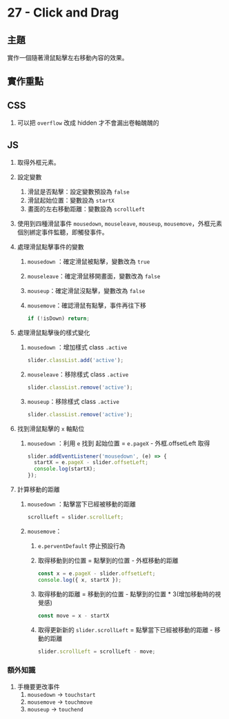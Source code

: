 # 27 - Click and Drag

## 主題
實作一個隨著滑鼠點擊左右移動內容的效果。

## 實作重點

## CSS

1.  可以把 `overflow` 改成 hidden 才不會漏出卷軸醜醜的

## JS

1. 取得外框元素。
2. 設定變數
    1. 滑鼠是否點擊：設定變數預設為 `false`
    2. 滑鼠起始位置：變數設為 `startX`
    3. 畫面的左右移動距離：變數設為 `scrollLeft`
3. 使用到四種滑鼠事件 `mousedown`, `mouseleave`, `mouseup`, `mousemove`，外框元素個別綁定事件監聽，即觸發事件。
4. 處理滑鼠點擊事件的變數
    1. `mousedown` ：確定滑鼠被點擊，變數改為 `true`
    2. `mouseleave`：確定滑鼠移開畫面，變數改為 `false`
    3. `mouseup`：確定滑鼠沒點擊，變數改為 `false`
    4. `mousemove`：確認滑鼠有點擊，事件再往下移
        
        ```jsx
        if (!isDown) return;
        ```
        
5. 處理滑鼠點擊後的樣式變化
    1. `mousedown` ：增加樣式 class `.active` 
        
        ```jsx
        slider.classList.add('active');
        ```
        
    2. `mouseleave`：移除樣式 class `.active` 
        
        ```jsx
        slider.classList.remove('active');
        ```
        
    3. `mouseup`：移除樣式 class `.active` 
        
        ```jsx
        slider.classList.remove('active');
        ```
        
6. 找到滑鼠點擊的 `x` 軸點位
    1. `mousedown` ：利用 `e` 找到 起始位置 =  `e.pageX` - 外框.offsetLeft 取得
        
        ```jsx
        slider.addEventListener('mousedown', (e) => {
          startX = e.pageX - slider.offsetLeft;
          console.log(startX);
        });
        ```
        
7. 計算移動的距離
    1. `mousedown` ：點擊當下已經被移動的距離
        
        ```jsx
        scrollLeft = slider.scrollLeft;
        ```
        
    2. `mousemove`：
        1.  `e.perventDefault` 停止預設行為
        2. 取得移動到的位置 = 點擊到的位置 - 外框移動的距離
            
            ```jsx
            const x = e.pageX - slider.offsetLeft;
            console.log({ x, startX });
            ```
            
        3. 取得移動的距離 = 移動到的位置 - 點擊到的位置 * 3(增加移動時的視覺感)
            
            ```jsx
            const move = x - startX
            ```
            
        4. 取得更新新的 `slider.scrollLeft` = 點擊當下已經被移動的距離 - 移動的距離
            
            ```jsx
            slider.scrollLeft = scrollLeft - move;
            ```
            

### 額外知識

1. 手機要更改事件
    1. `mousedown` → `touchstart`
    2. `mousemove` → `touchmove`
    3. `mouseup` → `touchend`